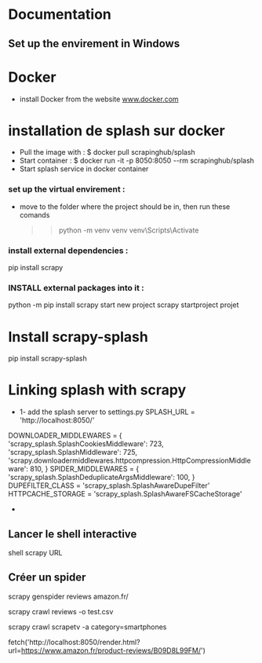 # Documentation

## Set up the envirement in Windows

# Docker

- install Docker from the website www.docker.com

# installation de splash sur docker

- Pull the image with :
  $ docker pull scrapinghub/splash
- Start container :
  $ docker run -it -p 8050:8050 --rm scrapinghub/splash
- Start splash service in docker container

### set up the virtual envirement :

- move to the folder where the project should be in, then run these comands
  > > python -m venv venv
  > > venv\Scripts\Activate

### install external dependencies :

pip install scrapy

### INSTALL external packages into it :

python -m pip install scrapy
start new project
scrapy startproject projet

# Install scrapy-splash

pip install scrapy-splash

# Linking splash with scrapy

<!-- modifier le fichier settings.py -->

- 1- add the splash server to settings.py
  SPLASH_URL = 'http://localhost:8050/'

DOWNLOADER_MIDDLEWARES = {
'scrapy_splash.SplashCookiesMiddleware': 723,
'scrapy_splash.SplashMiddleware': 725,
'scrapy.downloadermiddlewares.httpcompression.HttpCompressionMiddleware': 810,
}
SPIDER_MIDDLEWARES = {
'scrapy_splash.SplashDeduplicateArgsMiddleware': 100,
}
DUPEFILTER_CLASS = 'scrapy_splash.SplashAwareDupeFilter'
HTTPCACHE_STORAGE = 'scrapy_splash.SplashAwareFSCacheStorage'

-

## Lancer le shell interactive

shell scrapy URL

## Créer un spider

scrapy genspider reviews amazon.fr/

scrapy crawl reviews -o test.csv

<!-- send args to spider -->

scrapy crawl scrapetv -a category=smartphones

fetch('http://localhost:8050/render.html?url=https://www.amazon.fr/product-reviews/B09D8L99FM/')
